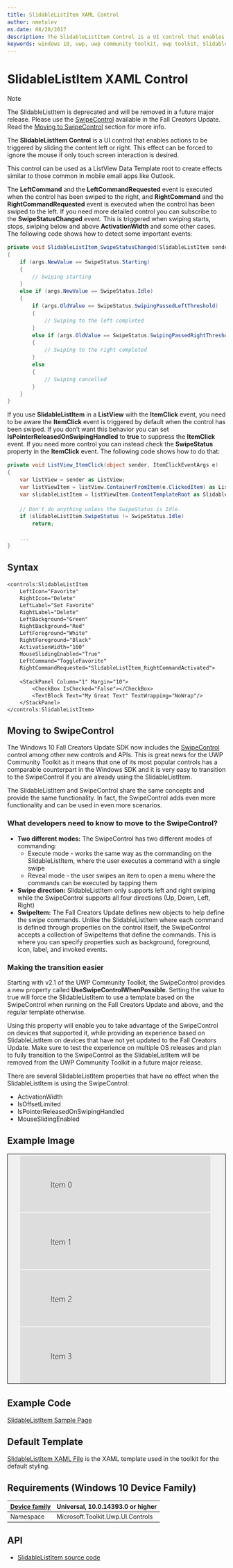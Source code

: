 ```yaml
---
title: SlidableListItem XAML Control
author: nmetulev
ms.date: 08/20/2017
description: The SlidableListItem Control is a UI control that enables actions to be triggered by sliding the content left or right.
keywords: windows 10, uwp, uwp community toolkit, uwp toolkit, SlidableListItem, XAML Control, xaml
---
```


# SlidableListItem XAML Control

> [!NOTE]
The SlidableListItem is deprecated and will be removed in a future major release. Please use the [SwipeControl](https://docs.microsoft.com/en-us/windows/uwp/controls-and-patterns/swipe) available in the Fall Creators Update. Read the [Moving to SwipeControl](#moving-to-swipecontrol) section for more info.

The **SlidableListItem Control** is a UI control that enables actions to be triggered by sliding the content left or right. This effect can be forced to ignore the mouse if only touch screen interaction is desired.

This control can be used as a ListView Data Template root to create effects similar to those common in mobile email apps like Outlook.

The **LeftCommand** and the **LeftCommandRequested** event is executed when the control has been swiped to the right, and **RightCommand** and the **RightCommandRequested** event is executed when the control has been swiped to the left. If you need more detailed control you can subscribe to the **SwipeStatusChanged** event. This is triggered when swiping starts, stops, swiping below and above **ActivationWidth** and some other cases. The following code shows how to detect some important events:

```csharp
private void SlidableListItem_SwipeStatusChanged(SlidableListItem sender, SwipeStatusChangedEventArgs args)
{
    if (args.NewValue == SwipeStatus.Starting)
    {
        // Swiping starting
    }
    else if (args.NewValue == SwipeStatus.Idle)
    {
        if (args.OldValue == SwipeStatus.SwipingPassedLeftThreshold)
        {
            // Swiping to the left completed
        }
        else if (args.OldValue == SwipeStatus.SwipingPassedRightThreshold)
        {
            // Swiping to the right completed
        }
        else
        {
            // Swiping cancelled
        }
    }
}
```

If you use **SlidableListItem** in a **ListView** with the **ItemClick** event, you need to be aware the **ItemClick** event is triggered by default when the control has been swiped. If you don’t want this behavior you can set **IsPointerReleasedOnSwipingHandled** to **true** to suppress the **ItemClick** event. If you need more control you can instead check the **SwipeStatus** property in the **ItemClick** event. The following code shows how to do that:

```csharp
private void ListView_ItemClick(object sender, ItemClickEventArgs e)
{
    var listView = sender as ListView;
    var listViewItem = listView.ContainerFromItem(e.ClickedItem) as ListViewItem;
    var slidableListItem = listViewItem.ContentTemplateRoot as SlidableListItem;

    // Don't do anything unless the SwipeStatus is Idle.
    if (slidableListItem.SwipeStatus != SwipeStatus.Idle)
        return;

    ...
}
```

## Syntax

```xaml
<controls:SlidableListItem
	LeftIcon="Favorite" 
	RightIcon="Delete" 
	LeftLabel="Set Favorite" 
	RightLabel="Delete"
	LeftBackground="Green" 
	RightBackground="Red"
	LeftForeground="White" 
	RightForeground="Black"
	ActivationWidth="100"
	MouseSlidingEnabled="True"
	LeftCommand="ToggleFavorite"
	RightCommandRequested="SlidableListItem_RightCommandActivated">
	
	<StackPanel Column="1" Margin="10">
		<CheckBox IsChecked="False"></CheckBox>
		<TextBlock Text="My Great Text" TextWrapping="NoWrap"/>            
	</StackPanel>
</controls:SlidableListItem> 
```

## Moving to SwipeControl
The Windows 10 Fall Creators Update SDK now includes the [SwipeControl](https://docs.microsoft.com/en-us/windows/uwp/controls-and-patterns/swipe) control among other new controls and APIs. This is great news for the UWP Community Toolkit as it means that one of its most popular controls has a comparable counterpart in the Windows SDK and it is very easy to transition to the SwipeControl if you are already using the SlidableListItem.

The SlidableListItem and SwipeControl share the same concepts and provide the same functionality. In fact, the SwipeControl adds even more functionality and can be used in even more scenarios.

### What developers need to know to move to the SwipeControl?

* **Two different modes:** The SwipeControl has two different modes of commanding:
    * Execute mode - works the same way as the commanding on the SlidableListItem, where the user executes a command with a single swipe
    * Reveal mode - the user swipes an item to open a menu where the commands can be executed by tapping them
* **Swipe direction:** SlidableListItem only supports left and right swiping while the SwipeControl supports all four directions (Up, Down, Left, Right)
* **SwipeItem:** The Fall Creators Update defines new objects to help define the swipe commands. Unlike the SlidableListItem where each command is defined through properties on the control itself, the SwipeControl accepts a collection of SwipeItems that define the commands. This is where you can specify properties such as background, foreground, icon, label, and invoked events.

### Making the transition easier
Starting with v2.1 of the UWP Community Toolkit, the SwipeControl provides a new property called **UseSwipeControlWhenPossible**. Setting the value to true will force the SlidableListItem to use a template based on the SwipeControl when running on the Fall Creators Update and above, and the regular template otherwise.

Using this property will enable you to take advantage of the SwipeControl on devices that supported it, while providing an experience based on SlidableListItem on devices that have not yet updated to the Fall Creators Update. Make sure to test the experience on multiple OS releases and plan to fully transition to the SwipeControl as the SlidableListItem will be removed from the UWP Community Toolkit in a future major release.

There are several SlidableListItem properties that have no effect when the SlidableListItem is using the SwipeControl:
* ActivationWidth
* IsOffsetLimited
* IsPointerReleasedOnSwipingHandled
* MouseSlidingEnabled

## Example Image

![SlidableListItem animation](../resources/images/Controls-SlidableListItem.gif "SlidableListItem")

## Example Code

[SlidableListItem Sample Page](https://github.com/Microsoft/UWPCommunityToolkit/tree/master/Microsoft.Toolkit.Uwp.SampleApp/SamplePages/SlidableListItem)

## Default Template 

[SlidableListItem XAML File](https://github.com/Microsoft/UWPCommunityToolkit/blob/master/Microsoft.Toolkit.Uwp.UI.Controls/SlidableListItem/SlidableListItem.xaml) is the XAML template used in the toolkit for the default styling.

## Requirements (Windows 10 Device Family)

| [Device family](http://go.microsoft.com/fwlink/p/?LinkID=526370) | Universal, 10.0.14393.0 or higher |
| --- | --- |
| Namespace | Microsoft.Toolkit.Uwp.UI.Controls |

## API

* [SlidableListItem source code](https://github.com/Microsoft/UWPCommunityToolkit/tree/master/Microsoft.Toolkit.Uwp.UI.Controls/SlidableListItem)

